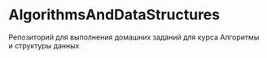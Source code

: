 # AlgorithmsAndDataStructures
Репозиторий для выполнения домашних заданий для курса  Алгоритмы и структуры данных
